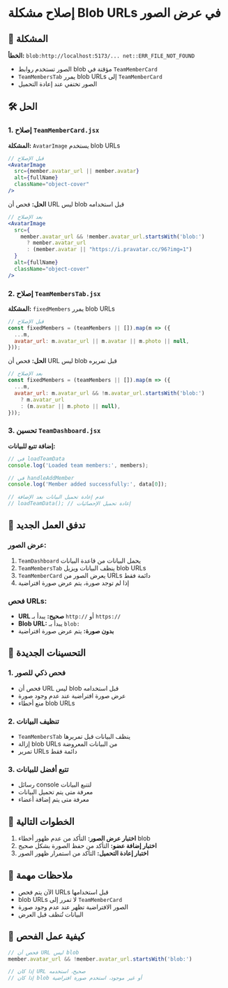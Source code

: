 # إصلاح مشكلة Blob URLs في عرض الصور

## 🔧 المشكلة

**الخطأ:** `blob:http://localhost:5173/... net::ERR_FILE_NOT_FOUND`
- الصور تستخدم روابط blob مؤقتة في `TeamMemberCard`
- `TeamMembersTab` يمرر blob URLs إلى `TeamMemberCard`
- الصور تختفي عند إعادة التحميل

## 🛠️ الحل

### 1. إصلاح `TeamMemberCard.jsx`

**المشكلة:** `AvatarImage` يستخدم blob URLs
```jsx
// قبل الإصلاح
<AvatarImage
  src={member.avatar_url || member.avatar}
  alt={fullName}
  className="object-cover"
/>
```

**الحل:** فحص أن URL ليس blob قبل استخدامه
```jsx
// بعد الإصلاح
<AvatarImage
  src={
    member.avatar_url && !member.avatar_url.startsWith('blob:') 
      ? member.avatar_url 
      : (member.avatar || "https://i.pravatar.cc/96?img=1")
  }
  alt={fullName}
  className="object-cover"
/>
```

### 2. إصلاح `TeamMembersTab.jsx`

**المشكلة:** `fixedMembers` يمرر blob URLs
```jsx
// قبل الإصلاح
const fixedMembers = (teamMembers || []).map(m => ({
  ...m,
  avatar_url: m.avatar_url || m.avatar || m.photo || null,
}));
```

**الحل:** فحص أن URL ليس blob قبل تمريره
```jsx
// بعد الإصلاح
const fixedMembers = (teamMembers || []).map(m => ({
  ...m,
  avatar_url: m.avatar_url && !m.avatar_url.startsWith('blob:') 
    ? m.avatar_url 
    : (m.avatar || m.photo || null),
}));
```

### 3. تحسين `TeamDashboard.jsx`

**إضافة تتبع للبيانات:**
```jsx
// في loadTeamData
console.log('Loaded team members:', members);

// في handleAddMember
console.log('Member added successfully:', data[0]);

// عدم إعادة تحميل البيانات بعد الإضافة
// loadTeamData(); // إعادة تحميل الإحصائيات
```

## 🔄 تدفق العمل الجديد

### عرض الصور:
1. `TeamDashboard` يحمل البيانات من قاعدة البيانات
2. `TeamMembersTab` ينظف البيانات ويزيل blob URLs
3. `TeamMemberCard` يعرض الصور من URLs دائمة فقط
4. إذا لم توجد صورة، يتم عرض صورة افتراضية

### فحص URLs:
- **URL صحيح:** يبدأ بـ `http://` أو `https://`
- **Blob URL:** يبدأ بـ `blob:`
- **بدون صورة:** يتم عرض صورة افتراضية

## 🎯 التحسينات الجديدة

### 1. فحص ذكي للصور
- فحص أن URL ليس blob قبل استخدامه
- عرض صورة افتراضية عند عدم وجود صورة
- منع أخطاء blob URLs

### 2. تنظيف البيانات
- `TeamMembersTab` ينظف البيانات قبل تمريرها
- إزالة blob URLs من البيانات المعروضة
- تمرير URLs دائمة فقط

### 3. تتبع أفضل للبيانات
- رسائل console لتتبع البيانات
- معرفة متى يتم تحميل البيانات
- معرفة متى يتم إضافة أعضاء

## 🚀 الخطوات التالية

1. **اختبار عرض الصور:** التأكد من عدم ظهور أخطاء blob
2. **اختبار إضافة عضو:** التأكد من حفظ الصورة بشكل صحيح
3. **اختبار إعادة التحميل:** التأكد من استمرار ظهور الصور

## 📝 ملاحظات مهمة

- الآن يتم فحص URLs قبل استخدامها
- blob URLs لا تمرر إلى `TeamMemberCard`
- الصور الافتراضية تظهر عند عدم وجود صورة
- البيانات تُنظف قبل العرض

## 🔧 كيفية عمل الفحص

```jsx
// فحص أن URL ليس blob
member.avatar_url && !member.avatar_url.startsWith('blob:')

// إذا كان URL صحيح، استخدمه
// إذا كان blob أو غير موجود، استخدم صورة افتراضية
```
